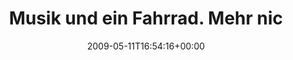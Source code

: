 ---
retweeted: false
source: <a href="http://twitter.com" rel="nofollow">Twitter Web Client</a>
entities:
  hashtags: []
  symbols: []
  user_mentions:
  - name: Mathias Richel
    screen_name: mathiasrichel
    indices:
    - '40'
    - '54'
    id_str: '5899392'
    id: '5899392'
  urls: []
display_text_range:
- '0'
- '81'
favorite_count: '0'
id_str: '1764625597'
truncated: false
retweet_count: '0'
id: '1764625597'
created_at: Mon May 11 16:54:16 +0000 2009
favorited: false
full_text: Musik und ein Fahrrad. Mehr nicht. (Via [@mathiasrichel](https://twitter.com/mathiasrichel))
  http://tinyurl.com/q6ylax
lang: de
tags:
- pesos:twitter
date: '2009-05-11T16:54:16+00:00'
src: https://twitter.com/bascht/status/1764625597
original_url: https://twitter.com/bascht/status/1764625597
type: twitter_tweet
text: Musik und ein Fahrrad. Mehr nicht. (Via [@mathiasrichel](https://twitter.com/mathiasrichel))
  http://tinyurl.com/q6ylax
title: Musik und ein Fahrrad. Mehr nic

---
